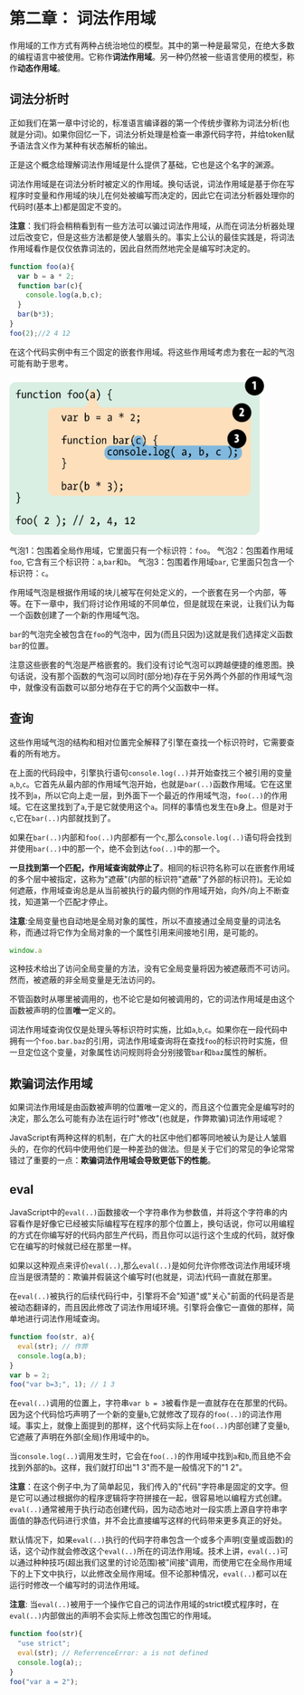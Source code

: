 # 第二章： 词法作用域

作用域的工作方式有两种占统治地位的模型。其中的第一种是最常见，在绝大多数的编程语言中被使用。它称作**词法作用域**。另一种仍然被一些语言使用的模型，称作**动态作用域**。

## 词法分析时 

正如我们在第一章中讨论的，标准语言编译器的第一个传统步骤称为词法分析(也就是分词)。如果你回忆一下，词法分析处理是检查一串源代码字符，并给token赋予语法含义作为某种有状态解析的输出。

正是这个概念给理解词法作用域是什么提供了基础，它也是这个名字的渊源。

词法作用域是在词法分析时被定义的作用域。换句话说，词法作用域是基于你在写程序时变量和作用域的块儿在何处被编写而决定的，因此它在词法分析器处理你的代码时(基本上)都是固定不变的。

**注意**：我们将会稍稍看到有一些方法可以骗过词法作用域，从而在词法分析器处理过后改变它，但是这些方法都是使人皱眉头的。事实上公认的最佳实践是，将词法作用域看作是仅仅依靠词法的，因此自然而然地完全是编写时决定的。

```js
function foo(a){
  var b = a * 2;
  function bar(c){
    console.log(a,b,c);
  }
  bar(b*3);
}
foo(2);//2 4 12
```

在这个代码实例中有三个固定的嵌套作用域。将这些作用域考虑为套在一起的气泡可能有助于思考。

<img src="images/fig2.png" width="450" height="280">

气泡1：包围着全局作用域，它里面只有一个标识符：`foo`。
气泡2：包围着作用域`foo`, 它含有三个标识符：`a`,`bar`和`b`。
气泡3：包围着作用域`bar`, 它里面只包含一个标识符：`c`。

作用域气泡是根据作用域的块儿被写在何处定义的，一个嵌套在另一个内部，等等。在下一章中，我们将讨论作用域的不同单位，但是就现在来说，让我们认为每一个函数创建了一个新的作用域气泡。

`bar`的气泡完全被包含在`foo`的气泡中，因为(而且只因为)这就是我们选择定义函数`bar`的位置。

注意这些嵌套的气泡是严格嵌套的。我们没有讨论气泡可以跨越便捷的维恩图。换句话说，没有那个函数的气泡可以同时(部分地)存在于另外两个外部的作用域气泡中，就像没有函数可以部分地存在于它的两个父函数中一样。

## 查询

这些作用域气泡的结构和相对位置完全解释了引擎在查找一个标识符时，它需要查看的所有地方。

在上面的代码段中，引擎执行语句`console.log(..)`并开始查找三个被引用的变量`a`,`b`,`c`。它首先从最内部的作用域气泡开始，也就是`bar(..)`函数作用域。它在这里找不到`a`，所以它向上走一层，到外面下一个最近的作用域气泡，`foo(..)`的作用域。它在这里找到了`a`,于是它就使用这个`a`。同样的事情也发生在`b`身上。但是对于`c`,它在`bar(..)`内部就找到了。

如果在`bar(..)`内部和`foo(..)`内部都有一个`c`,那么`console.log(..)`语句将会找到并使用`bar(..)`中的那一个，绝不会到达`foo(..)`中的那一个。

**一旦找到第一个匹配，作用域查询就停止了**。相同的标识符名称可以在嵌套作用域的多个层中被指定，这称为"遮蔽"(内部的标识符"遮蔽"了外部的标识符)。无论如何遮蔽，作用域查询总是从当前被执行的最内侧的作用域开始，向外/向上不断查找，知道第一个匹配才停止。

**注意**:全局变量也自动地是全局对象的属性，所以不直接通过全局变量的词法名称，而通过将它作为全局对象的一个属性引用来间接地引用，是可能的。

```js
window.a
```

这种技术给出了访问全局变量的方法，没有它全局变量将因为被遮蔽而不可访问。然而，被遮蔽的非全局变量是无法访问的。

不管函数时从哪里被调用的，也不论它是如何被调用的，它的词法作用域是由这个函数被声明的位置**唯一**定义的。

词法作用域查询仅仅是处理头等标识符时实施，比如`a`,`b`,`c`。如果你在一段代码中拥有一个`foo.bar.baz`的引用，词法作用域查询将在查找`foo`的标识符时实施，但一旦定位这个变量，对象属性访问规则将会分别接管`bar`和`baz`属性的解析。

## 欺骗词法作用域

如果词法作用域是由函数被声明的位置唯一定义的，而且这个位置完全是编写时的决定，那么怎么可能有办法在运行时"修改"(也就是，作弊欺骗)词法作用域呢？

JavaScript有两种这样的机制，在广大的社区中他们都等同地被认为是让人皱眉头的，在你的代码中使用他们是一种差劲的做法。但是关于它们的常见的争论常常错过了重要的一点：**欺骗词法作用域会导致更低下的性能**。

## eval
JavaScript中的`eval(..)`函数接收一个字符串作为参数值，并将这个字符串的内容看作是好像它已经被实际编程写在程序的那个位置上，换句话说，你可以用编程的方式在你编写好的代码内部生产代码，而且你可以运行这个生成的代码，就好像它在编写的时候就已经在那里一样。

如果以这种观点来评价`eval(..)`,那么`eval(..)`是如何允许你修改词法作用域环境应当是很清楚的：欺骗并假装这个编写时(也就是，词法)代码一直就在那里。

在`eval(..)`被执行的后续代码行中，引擎将不会"知道"或"关心"前面的代码是否是被动态翻译的，而且因此修改了词法作用域环境。引擎将会像它一直做的那样，简单地进行词法作用域查询。

```js
function foo(str, a){
  eval(str); // 作弊
  console.log(a,b);
}
var b = 2;
foo("var b=3;", 1); // 1 3
```

在`eval(..)`调用的位置上，字符串`var b = 3`被看作是一直就存在在那里的代码。因为这个代码恰巧声明了一个新的变量`b`,它就修改了现存的`foo(..)`的词法作用域。事实上，就像上面提到的那样，这个代码实际上在`foo(..)`内部创建了变量`b`,它遮蔽了声明在外部(全局)作用域中的`b`。

当`console.log(..)`调用发生时，它会在`foo(..)`的作用域中找到`a`和`b`,而且绝不会找到外部的`b`。这样，我们就打印出"1 3"而不是一般情况下的"1 2"。

**注意**：在这个例子中,为了简单起见，我们传入的"代码"字符串是固定的文字。但是它可以通过根据你的程序逻辑将字符拼接在一起，很容易地以编程方式创建。`eval(..)`通常被用于执行动态创建代码，因为动态地对一段实质上源自字符串字面值的静态代码进行求值，并不会比直接编写这样的代码带来更多真正的好处。

默认情况下，如果`eval(..)`执行的代码字符串包含一个或多个声明(变量或函数)的话，这个动作就会修改这个`eval(..)`所在的词法作用域。技术上讲，`eval(..)`可以通过种种技巧(超出我们这里的讨论范围)被"间接"调用，而使用它在全局作用域下的上下文中执行，以此修改全局作用域。但不论那种情况，`eval(..)`都可以在运行时修改一个编写时的词法作用域。

**注意**: 当`eval(..)`被用于一个操作它自己的词法作用域的strict模式程序时，在`eval(..)`内部做出的声明不会实际上修改包围它的作用域。

```js
function foo(str){
  "use strict";
  eval(str); // ReferrenceError: a is not defined
  console.log(a);;
}
foo("var a = 2");
```